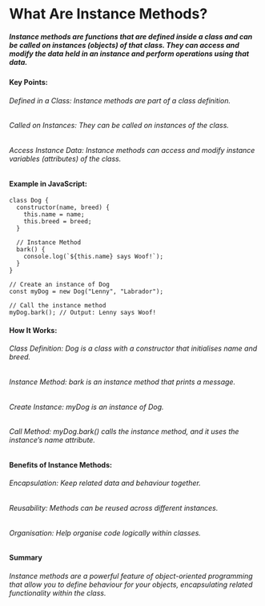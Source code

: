 # What Are Instance Methods?
##### Instance methods are functions that are defined inside a class and can be called on instances (objects) of that class. They can access and modify the data held in an instance and perform operations using that data.

#### Key Points:
###### Defined in a Class: Instance methods are part of a class definition.

###### Called on Instances: They can be called on instances of the class.

###### Access Instance Data: Instance methods can access and modify instance variables (attributes) of the class.

#### Example in JavaScript:
```
class Dog {
  constructor(name, breed) {
    this.name = name;
    this.breed = breed;
  }

  // Instance Method
  bark() {
    console.log(`${this.name} says Woof!`);
  }
}

// Create an instance of Dog
const myDog = new Dog("Lenny", "Labrador");

// Call the instance method
myDog.bark(); // Output: Lenny says Woof!
```

#### How It Works:
###### Class Definition: Dog is a class with a constructor that initialises name and breed.

###### Instance Method: bark is an instance method that prints a message.

###### Create Instance: myDog is an instance of Dog.

###### Call Method: myDog.bark() calls the instance method, and it uses the instance’s name attribute.

#### Benefits of Instance Methods:
###### Encapsulation: Keep related data and behaviour together.

###### Reusability: Methods can be reused across different instances.

###### Organisation: Help organise code logically within classes.

#### Summary
###### Instance methods are a powerful feature of object-oriented programming that allow you to define behaviour for your objects, encapsulating related functionality within the class.
